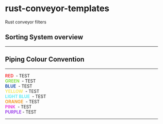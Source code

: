 # rust-conveyor-templates
Rust conveyor filters

## Sorting System overview

---

## Piping Colour Convention

--- 


<p>
<span style="color:#f54242;"><strong>RED</strong>&nbsp;</span> - TEST<br>
<span style="color:#85de49;"><strong>GREEN</strong>&nbsp;</span> - TEST<br>
<span style="color:#2056ab;"><strong>BLUE</strong>&nbsp;</span> - TEST<br>
<span style="color:#f5e964;"><strong>YELLOW</strong>&nbsp;</span> - TEST<br>
<span style="color:#64ebf5;"><strong>LIGHT BLUE</strong>&nbsp;</span> - TEST<br>
<span style="color:#f29e30;"><strong>ORANGE</strong>&nbsp;</span> - TEST<br>
<span style="color:#eb46dd;"><strong>PINK</strong>&nbsp;</span> - TEST<br>
<span style="color:#9e46eb;"><strong>PURPLE </strong></span> - TEST</p>

---
